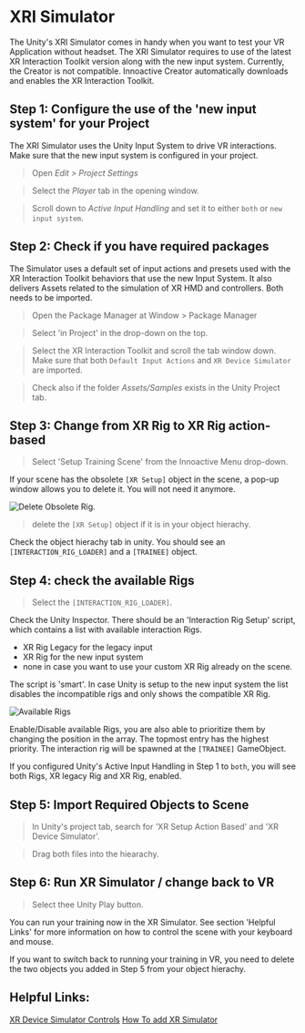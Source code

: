 # XRI Simulator

The Unity's XRI Simulator comes in handy when you want to test your VR Application without headset.
The XRI Simulator requires to use of the latest XR Interaction Toolkit version along with the new input system. Currently, the Creator is not compatible.
Innoactive Creator automatically downloads and enables the XR Interaction Toolkit.


## Step 1: Configure the use of the 'new input system' for your Project
The XRI Simulator uses the Unity Input System to drive VR interactions. Make sure that the new input system is configured in your project.

> Open _Edit > Project Settings_ 

> Select the _Player_ tab in the opening window. 

> Scroll down to _Active Input Handling_ and set it to either `both` or `new input system`.


## Step 2: Check if you have required packages
The Simulator uses a default set of input actions and presets used with the XR Interaction Toolkit behaviors that use the new Input System. It also delivers Assets related to the simulation of XR HMD and controllers. Both needs to be imported.

> Open the Package Manager at Window > Package Manager 

> Select 'in Project' in the drop-down on the top. 

> Select the XR Interaction Toolkit and scroll the tab window down. Make sure that both `Default Input Actions` and `XR Device Simulator` are imported. 

> Check also if the folder _Assets/Samples_ exists in the Unity Project tab.

## Step 3: Change from XR Rig to XR Rig action-based

> Select 'Setup Training Scene' from the Innoactive Menu drop-down.

If your scene has the obsolete `[XR Setup]` object in the scene, a pop-up window allows you to delete it. You will not need it anymore.

![Delete Obsolete Rig](../images/xr/dialogXRRigDeletion.png "A pop-up allows you to delete the obsolete `[XR Setup]` object from the scene").

> delete the `[XR Setup]` object if it is in your object hierachy.

Check the object hierachy tab in unity. You should see an `[INTERACTION_RIG_LOADER]` and a `[TRAINEE]` object.

## Step 4: check the available Rigs
>Select the `[INTERACTION_RIG_LOADER]`.

Check the Unity Inspector. There should be an 'Interaction Rig Setup' script, which contains a list with available interaction Rigs. 
- XR Rig Legacy for the legacy input
- XR Rig for the new input system
- none in case you want to use your custom XR Rig already on the scene.

The script is 'smart'. In case Unity is setup to the new input system the list disables the incompatible rigs and only shows the compatible XR Rig.

![Available Rigs](../images/xr/availableRigs.jpg "The Interaction Rig Setup script shows which Rigs are currently configured and available.")

Enable/Disable available Rigs, you are also able to prioritize them by changing the position in the array. The topmost entry has the highest priority. The interaction rig will be spawned at the `[TRAINEE]` GameObject.

If you configured Unity's Active Input Handling in Step 1 to `both`, you will see both Rigs, XR legacy Rig and XR Rig, enabled.

## Step 5: Import Required Objects to Scene


> In Unity's project tab, search for 'XR Setup Action Based' and 'XR Device Simulator'. 

> Drag both files into the hiearachy.

## Step 6: Run XR Simulator / change back to VR

> Select thee Unity Play button.

You can run your training now in the XR Simulator. See section 'Helpful Links' for more information on how to control the scene with your keyboard and mouse.

If you want to switch back to running your training in VR, you need to delete the two objects you added in Step 5 from your object hierachy.

## Helpful Links:
[XR Device Simulator Controls](https://docs.unity3d.com/Packages/com.unity.xr.interaction.toolkit@0.10/manual/samples.html#input-actions-asset-1)
[How To add XR Simulator](https://www.youtube.com/watch?v=d4bTpkvBwrs&feature=youtu.be)


